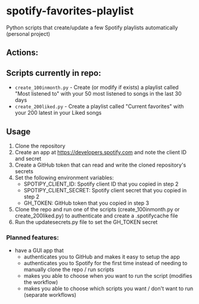 # spotify-favorites-playlist
Python scripts that create/update a few Spotify playlists automatically (personal project)

## Actions:

## Scripts currently in repo:
- `create_100inmonth.py` - Create (or modify if exists) a playlist called "Most listened to" with your 50 most listened to songs in the last 30 days
- `create_200liked.py` - Create a playlist called "Current favorites" with your 200 latest in your Liked songs

## Usage

1. Clone the repository
2. Create an app at https://developers.spotify.com and note the client ID and secret
3. Create a GitHub token that can read and write the cloned repository's secrets
4. Set the following environment variables:
    - SPOTIPY_CLIENT_ID: Spotify client ID that you copied in step 2
    - SPOTIPY_CLIENT_SECRET: Spotify client secret that you copied in step 2
    - GH_TOKEN: GitHub token that you copied in step 3
5. Clone the repo and run one of the scripts (create_100inmonth.py or create_200liked.py) to authenticate and create a .spotifycache file
6. Run the updatesecrets.py file to set the GH_TOKEN secret

### Planned features:
- have a GUI app that
  - authenticates you to GitHub and makes it easy to setup the app
  - authenticates you to Spotify for the first time instead of needing to manually clone the repo / run scripts
  - makes you able to choose when you want to run the script (modifies the workflow)
  - makes you able to choose which scripts you want / don't want to run (separate workflows)
